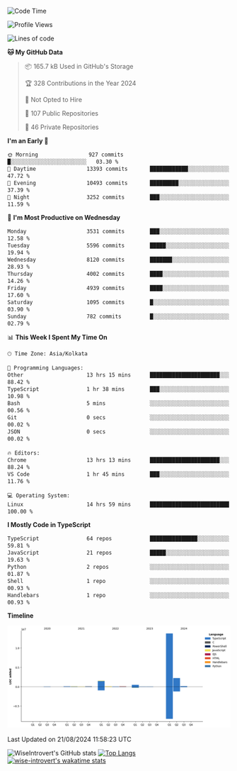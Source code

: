 <!--START_SECTION:waka-->
![Code Time](http://img.shields.io/badge/Code%20Time-1%2C539%20hrs%201%20min-blue)

![Profile Views](http://img.shields.io/badge/Profile%20Views-0-blue)

![Lines of code](https://img.shields.io/badge/From%20Hello%20World%20I%27ve%20Written-18.9%20million%20lines%20of%20code-blue)

**🐱 My GitHub Data** 

> 📦 165.7 kB Used in GitHub's Storage 
 > 
> 🏆 328 Contributions in the Year 2024
 > 
> 🚫 Not Opted to Hire
 > 
> 📜 107 Public Repositories 
 > 
> 🔑 46 Private Repositories 
 > 
**I'm an Early 🐤** 

```text
🌞 Morning                927 commits         █░░░░░░░░░░░░░░░░░░░░░░░░   03.30 % 
🌆 Daytime                13393 commits       ████████████░░░░░░░░░░░░░   47.72 % 
🌃 Evening                10493 commits       █████████░░░░░░░░░░░░░░░░   37.39 % 
🌙 Night                  3252 commits        ███░░░░░░░░░░░░░░░░░░░░░░   11.59 % 
```
📅 **I'm Most Productive on Wednesday** 

```text
Monday                   3531 commits        ███░░░░░░░░░░░░░░░░░░░░░░   12.58 % 
Tuesday                  5596 commits        █████░░░░░░░░░░░░░░░░░░░░   19.94 % 
Wednesday                8120 commits        ███████░░░░░░░░░░░░░░░░░░   28.93 % 
Thursday                 4002 commits        ████░░░░░░░░░░░░░░░░░░░░░   14.26 % 
Friday                   4939 commits        ████░░░░░░░░░░░░░░░░░░░░░   17.60 % 
Saturday                 1095 commits        █░░░░░░░░░░░░░░░░░░░░░░░░   03.90 % 
Sunday                   782 commits         █░░░░░░░░░░░░░░░░░░░░░░░░   02.79 % 
```


📊 **This Week I Spent My Time On** 

```text
🕑︎ Time Zone: Asia/Kolkata

💬 Programming Languages: 
Other                    13 hrs 15 mins      ██████████████████████░░░   88.42 % 
TypeScript               1 hr 38 mins        ███░░░░░░░░░░░░░░░░░░░░░░   10.98 % 
Bash                     5 mins              ░░░░░░░░░░░░░░░░░░░░░░░░░   00.56 % 
Git                      0 secs              ░░░░░░░░░░░░░░░░░░░░░░░░░   00.02 % 
JSON                     0 secs              ░░░░░░░░░░░░░░░░░░░░░░░░░   00.02 % 

🔥 Editors: 
Chrome                   13 hrs 13 mins      ██████████████████████░░░   88.24 % 
VS Code                  1 hr 45 mins        ███░░░░░░░░░░░░░░░░░░░░░░   11.76 % 

💻 Operating System: 
Linux                    14 hrs 59 mins      █████████████████████████   100.00 % 
```

**I Mostly Code in TypeScript** 

```text
TypeScript               64 repos            ███████████████░░░░░░░░░░   59.81 % 
JavaScript               21 repos            █████░░░░░░░░░░░░░░░░░░░░   19.63 % 
Python                   2 repos             ░░░░░░░░░░░░░░░░░░░░░░░░░   01.87 % 
Shell                    1 repo              ░░░░░░░░░░░░░░░░░░░░░░░░░   00.93 % 
Handlebars               1 repo              ░░░░░░░░░░░░░░░░░░░░░░░░░   00.93 % 
```



**Timeline**

![Lines of Code chart](https://raw.githubusercontent.com/wise-introvert/wise-introvert/master/assets/bar_graph.png)


 Last Updated on 21/08/2024 11:58:23 UTC
<!--END_SECTION:waka-->

![WiseIntrovert's GitHub stats](https://github-readme-stats.vercel.app/api?username=wise-introvert&count_private=true&show_icons=true)
[![Top Langs](https://github-readme-stats.vercel.app/api/top-langs/?username=wise-introvert&langs_count=10)](https://github.com/anuraghazra/github-readme-stats)
[![wise-introvert's wakatime stats](https://github-readme-stats.vercel.app/api/wakatime?username=wiseintrovert)](https://github.com/anuraghazra/github-readme-stats)
